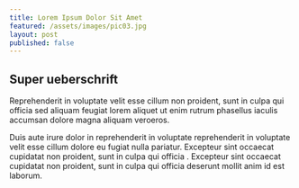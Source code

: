 ```yaml
---
title: Lorem Ipsum Dolor Sit Amet
featured: /assets/images/pic03.jpg
layout: post
published: false
---
```


## Super ueberschrift



<p>Reprehenderit in voluptate velit esse cillum non proident, sunt in culpa qui officia  sed aliquam feugiat lorem aliquet ut enim rutrum phasellus iaculis accumsan dolore magna aliquam veroeros.</p>
<p>Duis aute irure dolor in reprehenderit in voluptate reprehenderit in voluptate velit esse cillum dolore eu fugiat nulla pariatur. Excepteur sint occaecat cupidatat non proident, sunt in culpa qui officia . Excepteur sint occaecat cupidatat non proident, sunt in culpa qui officia deserunt mollit anim id est laborum.</p>
